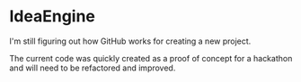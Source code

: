 # IdeaEngine

I'm still figuring out how GitHub works for creating a new project.

The current code was quickly created as a proof of concept for a hackathon and will need to be refactored and improved.